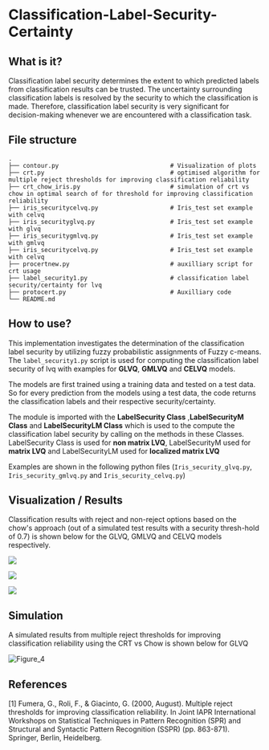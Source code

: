 # Classification-Label-Security-Certainty

## What is it?
Classification label security determines the extent to which predicted labels from classification results can be trusted. The uncertainty surrounding classification labels is resolved by the security to which the classification is made. Therefore, classification label security is very significant for decision-making whenever we are encountered with a classification task.

## File structure

```
.
├── contour.py                               # Visualization of plots
├── crt.py                                   # optimised algorithm for multiple reject thresholds for improving classification reliability
├── crt_chow_iris.py                         # simulation of crt vs chow in optimal search of for threshold for improving classification reliability
├── iris_securitycelvq.py                    # Iris_test set example with celvq
├── iris_securityglvq.py                     # Iris_test set example with glvq
├── iris_securitygmlvq.py                    # Iris_test set example with gmlvq
├── iris_securitycelvq.py                    # Iris_test set example with celvq
├── procertnew.py                            # auxilliary script for crt usage
├── label_security1.py                       # classification label security/certainty for lvq
├── protocert.py                             # Auxilliary code
└── README.md
```

## How to use?
This implementation investigates the determination of the classification label security by utilizing fuzzy probabilistic assignments of Fuzzy c-means.
The ```label_security1.py``` script is used for computing the classification label security of lvq with examples for **GLVQ**, **GMLVQ** and **CELVQ** models.

The models are first trained using a training data and tested on a test data. So for every prediction from the models using a test data, the code returns the classification labels and their respective security/certainty.

The module is imported with the **LabelSecurity Class** ,**LabelSecurityM Class** and **LabelSecurityLM Class** which is used to the compute the classification label security by calling on the methods in these Classes. LabelSecurity Class is used for **non matrix LVQ**, LabelSecurityM used for **matrix LVQ** and LabelSecurityLM used for **localized matrix LVQ**

Examples are shown in the following python files (```Iris_security_glvq.py```, ```Iris_security_gmlvq.py``` and  ```Iris_security_celvq.py```)



## Visualization / Results

Classification results with reject and non-reject options based on the chow's approach (out of a simulated test results with a security thresh-hold of 0.7)  is shown below for the GLVQ, GMLVQ and CELVQ models respectively.

<p style='align:center'>
<img src='https://user-images.githubusercontent.com/82911284/165191983-dead7c3c-30b7-4f68-bc57-3e608df501bb.png'/>
</p>

<p style='align:center'>
<img src='https://user-images.githubusercontent.com/82911284/165192166-f6cf594c-c50c-4ef8-9777-7636e954f94e.png'/>
</p>

<p style='align:center'>
<img src='https://user-images.githubusercontent.com/82911284/165192342-45d9fc5a-93d9-4d14-8be3-b2d281032af5.png'/>
</p>

## Simulation

A simulated results from multiple reject thresholds for improving classification reliability using the CRT vs Chow is shown below for GLVQ

![Figure_4](https://user-images.githubusercontent.com/82911284/165868376-edfd75fd-dc67-41f1-a75a-305f2a72e06f.png)


## References

<a id="1">[1]</a> 
Fumera, G., Roli, F., & Giacinto, G. (2000, August). 
Multiple reject thresholds for improving classification reliability. 
In Joint IAPR International Workshops on Statistical Techniques in Pattern Recognition (SPR) and Structural and Syntactic Pattern Recognition (SSPR) (pp. 863-871). Springer, Berlin, Heidelberg.
